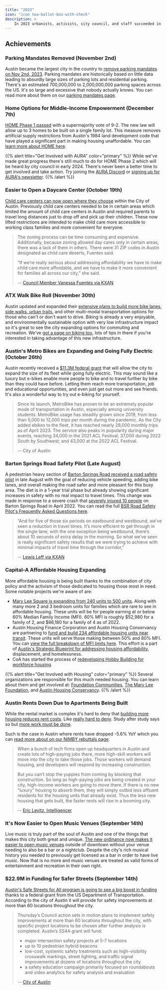 ```yaml
---
title: "2023"
icon: "icon twa-ballot-box-with-check"
description: >
    In 2023 urbanists, activists, city council, and staff succeeded in legalizing townhouses, removing poorly defined parking mandates, expanding affordable and workforce housing, improving multi-modal transportation access, making it easier to open a day care, and much more all with the goal of making Austin more livable for all!
---
```


## Achievements

### Parking Mandates Removed (November 2nd)

Austin became the largest city in the country to [remove parking mandates on Nov 2nd, 2023](https://communityimpact.com/austin/north-central-austin/development/2023/11/02/austin-eliminates-parking-requirements-for-new-developments/). Parking mandates are historically based on little data leading to absurdly large sizes of parking lots and residential parking. There's an estimated 700,000,000 to 2,000,000,000 parking spaces across the US. It's so large and excessive that nobody actually knows. You can read more about them on our [parking mandates page](/austin/transportation/parking).

### Home Options for Middle-Income Empowerment (December 7th)

[HOME Phase 1 passed](https://www.austinchronicle.com/daily/news/2023-12-08/after-long-day-of-testimony-council-votes-to-end-single-family-zoning/) with a supermajority vote of 9-2. The new law will allow up to 3 homes to be built on a single family lot. This measure removes artificial supply restrictions from Austin's 1984 land development code that have played a significant part in making housing unaffordable. You can [learn more about HOME here](/austin/housing/affordable_housing/#land-use-policies).

{{% alert title="Get Involved with AURA" color="primary" %}}
While we've made great progress there's still much to do for HOME Phase 2 which will be heard by city council in early 2024. There's never been a better time to get involved and take action. Try joining the [AURA Discord](https://discord.gg/B6BKtZJKet) or [signing up for AURA's newsletter](https://aura-atx.org/subscribe/).
{{% /alert %}}

### Easier to Open a Daycare Center (October 19th)

[Child care centers can now open where they choose](https://www.kut.org/austin/2023-10-19/day-care-centers-austin-land-rules-zoning) within the City of Austin. Previously child care centers needed to be in certain areas which limited the amount of child care centers in Austin and required parents to travel long distances just to drop off and pick up their children. These now lifted restrictions are intended to make child care more accessible to working class families and more convenient for everyone.

> The zoning process can be time consuming and expensive. Additionally, because zoning allowed day cares only in certain areas, there was a lack of them in others. There were 31 ZIP codes in Austin designated as child care deserts, Fuentes said.
>
> “If we’re really serious about addressing affordability we have to make child care more affordable, and we have to make it more convenient for families all across our city,” she said.
>
> -- [Council Member Vanessa Fuentes via KXAN](https://www.kut.org/austin/2023-10-19/day-care-centers-austin-land-rules-zoning)

### ATX Walk Bike Roll (November 30th)

Austin updated and expanded their [extensive plans to build more bike lanes, side walks, urban trails](https://www.austintexas.gov/department/atx-walk-bike-roll), and other multi-modal transportation options for those who can't or don't want to drive. Biking is already a very enjoyable, and environmentally sustainable option with very low infrastructure impact so it's great to see the city expanding options for commuting and recreation. We've [got a page on biking too](/austin/transportation/parking), lots of tips in there if you're interested in taking advantage of this new infrastructure.

### Austin's Metro Bikes are Expanding and Going Fully Electric (October 26th)

Austin recently received a [$11.3M federal grant](https://www.austintexas.gov/news/austins-metrobike-program-gets-113m-boost-txdot-grant) that will allow the city to expand the size of its fleet while going fully electric. This may sound like a luxury but e-bikes enable more people to bike and to travel further by bike than they could have before. Letting them reach more transportation, job and educational opportunities, and even just get out more and see friends. It's also a wonderful way to try out e-biking for yourself.

> Since its launch, MetroBike has proven to be an extremely popular mode of transportation in Austin, especially among university students. MetroBike usage has steadily grown since 2019, from less than 5,000 to 12,000 trips per month during the pandemic. As the City added ebikes to the fleet, it has reached nearly 28,000 monthly trips as of April 2023. The service also peaks in popularity during major events, reaching 34,000 in the 2021 ACL Festival; 37,000 during 2022 South by Southwest; and 43,000 at the 2022 ACL Festival.
>
> -- City of Austin

### Barton Springs Road Safety Pilot (Late August)

A pedestrian heavy section of [Barton Springs Road received a road safety pilot](https://www.kxan.com/news/local/new-bike-lanes-on-barton-springs-road-gets-warm-welcome-from-drivers-and-cyclists/) in late August with the goal of reducing vehicle speeding, adding bike lanes, and overall making the road safer and more pleasant for this busy area. The diet is in a 1-year trial phase but already showing significant increases in safety with no real impact to travel times. This change was made in response to a severe crash that [severely injured 10 people](https://cbsaustin.com/news/local/barton-springs-road) on Barton Springs Road in April 2022. You can read the full [BSR Road Safety Pilot's Frequently Asked Questions here](https://www.austintexas.gov/sites/default/files/files/Transportation/Barton%20Springs%20Road%20FAQ_8_10.pdf).

> “And for five of those six periods on eastbound and westbound, we’ve seen a reduction in travel times. It’s more efficient to get through in the single lane, with the one exception being westbound, there’s about 10 seconds of extra delay in the morning. So what we’ve seen is really significant safety results that we were trying to achieve with minimal impacts of travel time through the corridor,”
>
> -- [Lewis Leff via KXAN](https://www.kxan.com/news/local/new-bike-lanes-on-barton-springs-road-gets-warm-welcome-from-drivers-and-cyclists/)

### Capital-A Affordable Housing Expanding

More affordable housing is being built thanks to the combination of city policy and the activism of those dedicated to housing those most in need. Some notable projects we're aware of are:

- [Mary Lee Square is expanding from 240 units to 500 units](https://communityimpact.com/austin/south-central-austin/development/2023/10/03/local-nonprofits-to-redevelop-affordable-housing-units-off-south-lamar-boulevard/). Along with many more 2 and 3 bedroom units for families which are rare to see in affordable housing. These units will be for people earning at or below 60% Median Family Income (MFI). 60% MFI is roughly $52,980 for a family of 2, and $66,180 for a family of 4 as of 2022.
- Austin Housing Finance Corporation and Austin Housing Conservancy are partnering to [fund and build 234 affordable housing units near transit](https://mailchi.mp/austintexas.gov/adding-affordable-housing-units-austin-housing-finance-corporation-celebrates-multi-family-acquisition). These units will serve those making between 50% and 80% MFI. You can [view the full breakdown of MFI limits here](https://www.austintexas.gov/sites/default/files/files/Housing_%26_Planning/MFI%20Chart%20Effective_2022.pdf). This effort is a part of [Austin's Strategic Blueprint for addressing housing affordability](https://www.austintexas.gov/page/blueprint-overview), displacement, and homelessness.
- CoA has started the process of [redeveloping Hobby Building for workforce housing](https://www.msn.com/en-us/money/realestate/workforce-housing-project-to-revitalize-hobby-building-in-downtown-austin/ar-AA1fj0U0).

{{% alert title="Get Involved with Housing" color="primary" %}}
Several organizations are responsible for this much needed housing. You can learn about them and get involved at: [Foundation Communities](https://foundcom.org/get-involved/), [The Mary Lee Foundation](https://www.maryleefoundation.org/), and [Austin Housing Conservancy](https://www.austinhousingconservancy.com).
{{% /alert %}}

### Austin Rents Down Due to Apartments Being Built

While the rental market is complex it's hard to deny that [building more housing reduces rent costs](https://nymag.com/intelligencer/2023/08/rent-growth-is-slowing-where-housing-got-built.html). Like [really hard to deny](https://cityobservatory.org/building-more-housing-lowers-rents-for-everyone/). Study after study says so but [more work must be done](https://beyondchron.org/why-progresssive-cities-still-price-out-younger-generations/).

Such is the case in Austin where rents have dropped -5.6% YoY which you can [read more about on our NIMBY rebuttals page](http://localhost:1313/appendix/nimby-rebuttals/#housing-prices--rent-will-continue-to-cost-the-same-or-increase).

> When a bunch of tech firms open up headquarters in Austin and create lots of high-paying jobs there, more high-skill workers will move into the city to take those jobs. Those workers will demand housing, and developers will respond by increasing construction.
>
> But you can’t stop the yuppies from coming by blocking that construction. So long as high-paying jobs are being created in your city, high-income workers are going to move there. If there is no new “luxury” housing to absorb them, they will simply outbid less affluent residents for the housing units that already exist. Thus the less new housing that gets built, the faster rents will rise in a booming city.
>
> -- [Eric Levitz, Intelligencer](https://nymag.com/intelligencer/2023/08/rent-growth-is-slowing-where-housing-got-built.html)

### It's Now Easier to Open Music Venues (September 14th)

Live music is truly part of the soul of Austin and one of the things that makes this city both great and unique. [The new ordinance now makes it easier to open music venues](https://www.austinmonitor.com/stories/2023/09/council-approves-ordinance-change-making-music-venues-easier-to-open/) outside of downtown without your venue needing to also be a bar or a nightclub. Despite the city's rich musical history you needed to previously get licensed as a bar in order to have live music. Now that is no more and music venues are treated as valid forms of entertainment and recreation in their own right.

### $22.9M in Funding for Safer Streets (September 14th)

[Austin's Safe Streets for All program is going to see a big boost in funding](https://www.austintexas.gov/news/austin-city-council-accepts-229m-safe-streets-and-roads-all-grant) thanks to a federal grant from the US Department of Transportation. According to the city of Austin it will provide for safety improvements at more than 60 locations throughout the city.

> Thursday’s Council action sets in motion plans to implement safety improvements at more than 60 locations throughout the city, with specific project locations to be chosen after further analysis is completed. Austin’s SS4A grant will fund:
>
> - major intersection safety projects at 5-7 locations
> - up to 10 pedestrian hybrid beacons
> - low-cost, systemic safety treatments such as high-visibility crosswalk markings, street lighting, and traffic signal improvements at dozens of locations throughout the city
> - a safety education campaign primarily focused on roundabouts and video analytics for safety analysis and evaluation
>
> -- [City of Austin](https://www.austintexas.gov/news/austin-city-council-accepts-229m-safe-streets-and-roads-all-grant)

